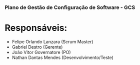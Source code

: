 ### Plano de Gestão de Configuração de Software - GCS
# Responsáveis:
- Felipe Orlando Lanzara (Scrum Master)
- Gabriel Destro (Gerente)
- João Vitor Governatore (PO)
- Nathan Dantas Mendes (Desenvolvimento/Teste)
